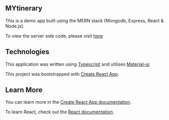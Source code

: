 ## MYtinerary

This is a demo app built using the MERN stack (Mongodb, Express, React & Node.js). 

To view the server side code, please visit [here](https://github.com/mjbryan10/MYtinerary-backend)

## Technologies

This application was written using [Typescript](https://www.typescriptlang.org/) and utilises [Material-ui](https://material-ui.com/). 

This project was bootstrapped with [Create React App](https://github.com/facebook/create-react-app).

## Learn More

You can learn more in the [Create React App documentation](https://facebook.github.io/create-react-app/docs/getting-started).

To learn React, check out the [React documentation](https://reactjs.org/).
